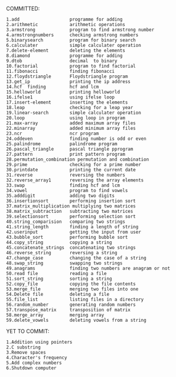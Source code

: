 

COMMITTED:

 
	1.add			        programme for adding 
	2.arithmetic		    arithmetic operations
	3.armstrong		        program to find armstrong number 
	4.armstrongnumbers 	    checking armstrong numbers 
	5.binarysearch 		    program for binary search 
	6.calculater 		    simple calculater operation 
	7.delete-element 	    deleting the elements 
	8.diamond		        programme for adding 
	9.dtob			        decimal	 to binary 
	10.factorial 		    program to find factorial 
	11.fibonacci 		    finding fibonacci 
	12.floydstriangle 	    Floydstriangle program 
	13.get_ip 		        printing the ip address 
	14.hcf 	finding 	    hcf and lcm 
	15.helloworld           printing helloworld 
	16.ifelse1              using ifelse loop
	17.insert-element 	    inserting the elements 
	18.leap                 checking for a leap year
	19.linear-search 	    simple calculater operation
	20.loop                 using loop in program
	21.max-array 		    added maximum array files 
	22.minarray 		    added minimum array files 
	23.ncr 			        ncr program 
	24.oddeven              finding number is odd or even 
	25.palindrome 		    palindrome program 
	26.pascal_triangle 	    pascal triangle pprogram 
	27.pattern 		        print pattern program 
	28.permutation_combination permutation and combination 
	29.prime                checking for a prime number 
	30.printdate 		    printing the current date 
	31.reverse 		        reversing the numbers 
	32.reverse_array1       reversing the array elements 
	33.swap 		        finding hcf and lcm 
	34.vowel                program to find vowels 
	35.adddigit             adding two digits
	36.insertionsort        performing insertion sort
	37.matrix_multiplication multiplying two matrices
	38.matrix_subtraction   subtracting two matrices
	39.selectionsort        performing selection sort
	40.string_comparision   comparing two strings
	41.string_length        finding a length of string
	42.userinput            getting the input from user
	43.bubble_sort          performing bubble sort
	44.copy_string          copying a string
	45.concatenate_strings  concatenating two strings
	46.reverse_string       reversing a string
	47.change_case          changing the case of a string
	48.swap_string          swapping two strings
	49.anagrams             finding two numbers are anagram or not
	50.read file            reading a file
	51.sort_string          sorting a string
	52.copy_file            copying the file contents
	53.merge_file           merging two files into one
	54.Delete file          deleting a file
	55.file_list            listing files in a directory
	56.random_number        generating random numbers
	57.transpose_matrix     transposition of matrix
	58.merge_array          merging array
	59.delete_vowels        deleting vowels from a string
YET TO COMMIT:

	1.Addition using pointers
	2.C substring
	3.Remove spaces
	4.Character's frequency
	5.Add complex numbers
	6.Shutdown computer

